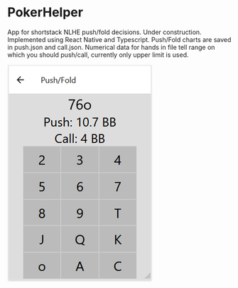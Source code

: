 # PokerHelper
App for shortstack NLHE push/fold decisions. Under construction.
Implemented using React Native and Typescript.
Push/Fold charts are saved in push.json and call.json.
Numerical data for hands in file tell range on which you should push/call, currently only upper limit is used.

![Screenshot of push/fold view](screens1.png)